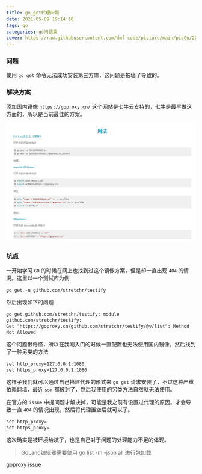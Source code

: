 ```yaml
---
title: go_get代理问题
date: 2021-05-09 19:14:10
tags: go
categories: go问题集
cover: https://raw.githubusercontent.com/dmf-code/picture/main/picGo/20210509191456.png
---
```


### 问题

使用 `go get` 命令无法成功安装第三方库，这问题是被墙了导致的。

### 解决方案

添加国内镜像 `https://goproxy.cn/` 这个网站是七牛云支持的，七牛是最早做这方面的，所以是当前最佳的方案。

![image.png](https://raw.githubusercontent.com/dmf-code/picture/main/picGo/20210509191525.png)

### 坑点

一开始学习 `GO` 的时候在网上也找到过这个镜像方案，但是却一直出现 `404` 的情况。这里以一个测试库为例

```shell
go get -u github.com/stretchr/testify
```

然后出现如下的问题

```shell
go get github.com/stretchr/testify: module github.com/stretchr/testify: 
Get "https://goproxy.cn/github.com/stretchr/testify/@v/list": Method Not Allowed
```

这个问题很奇怪，所以在我刚入门的时候一直配置也无法使用国内镜像。然后找到了一种另类的方法

```shell
set http_proxy=127.0.0.1:1080
set https_proxy=127.0.0.1:1080
```

这样子我们就可以通过自己搭建代理的形式来 `go get` 请求安装了，不过这种严重依赖翻墙，最近 `ssr` 都被封了，然后我使用的另类方法自然就无法使用。

在官方的 `issue` 中提问题才解决掉，可能是我之前有设置过代理的原因。才会导致一直 `404` 的情况出现，然后将代理置空后就可以了。

```shell
set http_proxy=
set https_proxy=
```

这次确实是被环境给坑了，也是自己对于问题的处理能力不足的体现。

> GoLand编辑器需要使用 go list -m -json all 进行包加载

[goproxy issue](https://github.com/goproxy/goproxy.cn/issues/105)


